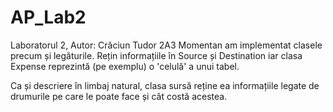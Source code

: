 # AP_Lab2
Laboratorul 2, Autor: Crăciun Tudor 2A3 Momentan am implementat clasele precum și legăturile. Rețin informațiile în Source și Destination iar clasa Expense reprezintă (pe exemplu) o 'celulă' a unui tabel.

Ca și descriere în limbaj natural, clasa sursă reține ea informațiile legate de drumurile pe care le poate face și cât costă acestea.
